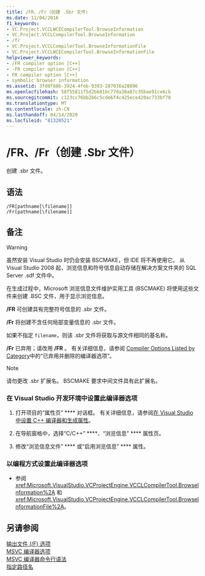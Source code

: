 ```yaml
---
title: /FR、/Fr（创建 .Sbr 文件）
ms.date: 11/04/2016
f1_keywords:
- VC.Project.VCCLWCECompilerTool.BrowseInformation
- VC.Project.VCCLCompilerTool.BrowseInformation
- /fr
- VC.Project.VCCLCompilerTool.BrowseInformationFile
- VC.Project.VCCLWCECompilerTool.BrowseInformationFile
helpviewer_keywords:
- /FR compiler option [C++]
- -FR compiler option [C++]
- FR compiler option [C++]
- symbolic browser information
ms.assetid: 3fd8f88b-3924-4feb-9393-287036a28896
ms.openlocfilehash: 58f55811f5d2bb81bc77da38a87c35bae91ce6cb
ms.sourcegitcommit: c123cc76bb2b6c5cde6f4c425ece420ac733bf70
ms.translationtype: MT
ms.contentlocale: zh-CN
ms.lasthandoff: 04/14/2020
ms.locfileid: "81320521"
---
```

# <a name="fr-fr-create-sbr-file"></a>/FR、/Fr（创建 .Sbr 文件）

创建 .sbr 文件。

## <a name="syntax"></a>语法

```
/FR[pathname[\filename]]
/Fr[pathname[\filename]]
```

## <a name="remarks"></a>备注

> [!WARNING]
> 虽然安装 Visual Studio 时仍会安装 BSCMAKE，但 IDE 将不再使用它。 从 Visual Studio 2008 起，浏览信息和符号信息自动存储在解决方案文件夹的 SQL Server .sdf 文件中。

在生成过程中，Microsoft 浏览信息文件维护实用工具 (BSCMAKE) 将使用这些文件来创建 .BSC 文件，用于显示浏览信息。

**/FR** 可创建具有完整符号信息的 .sbr 文件。

**/Fr** 将创建不含任何局部变量信息的 .sbr 文件。

如果不指定 `filename`，则该 .sbr 文件将获取与源文件相同的基名称。

**/Fr** 已弃用；请改用 **/FR** 。 有关详细信息，请参阅 [Compiler Options Listed by Category](compiler-options-listed-by-category.md)中的“已弃用并删除的编译器选项”。

> [!NOTE]
> 请勿更改 .sbr 扩展名。 BSCMAKE 要求中间文件具有此扩展名。

### <a name="to-set-this-compiler-option-in-the-visual-studio-development-environment"></a>在 Visual Studio 开发环境中设置此编译器选项

1. 打开项目的“属性页” **** 对话框。 有关详细信息，请参阅[在 Visual Studio 中设置 C++ 编译器和生成属性](../working-with-project-properties.md)。

1. 在导航窗格中，选择“C/C++” ****、“浏览信息” **** 属性页。

1. 修改“浏览信息文件” **** 或“启用浏览信息” **** 属性。

### <a name="to-set-this-compiler-option-programmatically"></a>以编程方式设置此编译器选项

- 参阅 <xref:Microsoft.VisualStudio.VCProjectEngine.VCCLCompilerTool.BrowseInformation%2A> 和 <xref:Microsoft.VisualStudio.VCProjectEngine.VCCLCompilerTool.BrowseInformationFile%2A>。

## <a name="see-also"></a>另请参阅

[输出文件 (/F) 选项](output-file-f-options.md)<br/>
[MSVC 编译器选项](compiler-options.md)<br/>
[MSVC 编译器命令行语法](compiler-command-line-syntax.md)<br/>
[指定路径名](specifying-the-pathname.md)
